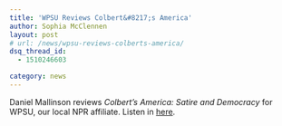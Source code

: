 ```yaml
---
title: 'WPSU Reviews Colbert&#8217;s America'
author: Sophia McClennen
layout: post
# url: /news/wpsu-reviews-colberts-america/
dsq_thread_id:
  - 1510246603

category: news
---
```

Daniel Mallinson reviews *Colbert’s America: Satire and Democracy* for WPSU, our local NPR affiliate. Listen in [here][1].

 [1]: http://wpsu.org/radio/single_entry/LL-4745/bookmark
